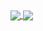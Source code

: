 <a href="https://github.com/Bronx205">
  <img align="center" src="https://github-readme-stats.vercel.app/api?username=Bronx205&count_private=true&show_icons=true&theme=chartreuse-dark" />
</a>
<a href="https://github.com/Bronx205">
  <img align="center" src="https://github-readme-stats.vercel.app/api/top-langs/?username=Bronx205&layout=compact&theme=chartreuse-dark&langs_count=8" />
</a>
